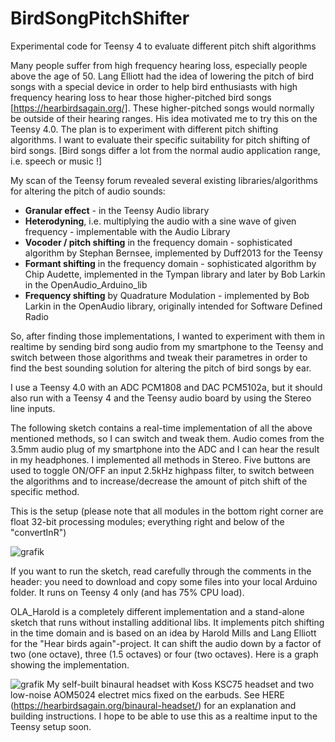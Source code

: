 # BirdSongPitchShifter
Experimental code for Teensy 4 to evaluate different pitch shift algorithms

Many people suffer from high frequency hearing loss, especially people above the age of 50. Lang Elliott had the idea of lowering the pitch of bird songs with a special device in order to help bird enthusiasts with high frequency hearing loss to hear those higher-pitched bird songs [https://hearbirdsagain.org/]. These higher-pitched songs would normally be outside of their hearing ranges. His idea motivated me to try this on the Teensy 4.0. The plan is to experiment with different pitch shifting algorithms. I want to evaluate their specific suitability for pitch shifting of bird songs. [Bird songs differ a lot from the normal audio application range, i.e. speech or music !]

My scan of the Teensy forum revealed several existing libraries/algorithms for altering the pitch of audio sounds:


* **Granular effect** - in the Teensy Audio library
* **Heterodyning**, i.e. multiplying the audio with a sine wave of given frequency - implementable with the Audio Library
* **Vocoder / pitch shifting** in the frequency domain - sophisticated algorithm by Stephan Bernsee, implemented by Duff2013 for the Teensy
* **Formant shifting** in the frequency domain - sophisticated algorithm by Chip Audette, implemented in the Tympan library and later by Bob Larkin in the OpenAudio_Arduino_lib
* **Frequency shifting** by Quadrature Modulation - implemented by Bob Larkin in the OpenAudio library, originally intended for Software Defined Radio 



So, after finding those implementations, I wanted to experiment with them in realtime by sending bird song audio from my smartphone to the Teensy and switch between those algorithms and tweak their parametres in order to find the best sounding solution for altering the pitch of bird songs by ear.

I use a Teensy 4.0 with an ADC PCM1808 and DAC PCM5102a, but it should also run with a Teensy 4 and the Teensy audio board by using the Stereo line inputs.

The following sketch contains a real-time implementation of all the above mentioned methods, so I can switch and tweak them. Audio comes from the 3.5mm audio plug of my smartphone into the ADC and I can hear the result in my headphones. I implemented all methods in Stereo. Five buttons are used to toggle ON/OFF an input 2.5kHz highpass filter, to switch between the algorithms and to increase/decrease the amount of pitch shift of the specific method.

This is the setup (please note that all modules in the bottom right corner are float 32-bit processing modules; everything right and below of the "convertInR")

![grafik](https://user-images.githubusercontent.com/14326464/181578675-f4bb46a2-99e4-4e08-8506-0f7c6fb2127d.png)

If you want to run the sketch, read carefully through the comments in the header: you need to download and copy some files into your local Arduino folder. It runs on Teensy 4 only (and has 75% CPU load). 

OLA_Harold is a completely different implementation and a stand-alone sketch that runs without installing additional libs.
It implements pitch shifting in the time domain and is based on an idea by Harold Mills and Lang Elliott for the "Hear birds again"-project. It can shift the audio down by a factor of two (one octave), three (1.5 octaves) or four (two octaves). Here is a graph showing the implementation.

![grafik](https://user-images.githubusercontent.com/14326464/192025404-fd7cb0a5-075f-4cdd-96d4-60ec2c061aa3.png)
My self-built binaural headset with Koss KSC75 headset and two low-noise AOM5024 electret mics fixed on the earbuds. See HERE (https://hearbirdsagain.org/binaural-headset/) for an explanation and building instructions. I hope to be able to use this as a realtime input to the Teensy setup soon. 
